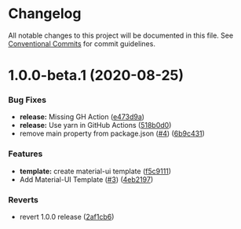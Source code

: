 # Changelog

All notable changes to this project will be documented in this file. See
[Conventional Commits](https://conventionalcommits.org) for commit guidelines.

# 1.0.0-beta.1 (2020-08-25)

### Bug Fixes

- **release:** Missing GH Action ([e473d9a](https://github.com/theprivileges/cra-template-material-ui/commit/e473d9ad8c4e5fdd0da2283660f2b25c45b408a5))
- **release:** Use yarn in GitHub Actions ([518b0d0](https://github.com/theprivileges/cra-template-material-ui/commit/518b0d05d27f22146b038b3003943390f088c3ff))
- remove main property from package.json ([#4](https://github.com/theprivileges/cra-template-material-ui/issues/4)) ([6b9c431](https://github.com/theprivileges/cra-template-material-ui/commit/6b9c4314a9f59c8b82d4ea591a51a524913694bc))

### Features

- **template:** create material-ui template ([f5c9111](https://github.com/theprivileges/cra-template-material-ui/commit/f5c91115e130b090e3e6ae23f9a56b53fac930b4))
- Add Material-UI Template ([#3](https://github.com/theprivileges/cra-template-material-ui/issues/3)) ([4eb2197](https://github.com/theprivileges/cra-template-material-ui/commit/4eb21971f400dd455574db21920926f808f08f98))

### Reverts

- revert 1.0.0 release ([2af1cb6](https://github.com/theprivileges/cra-template-material-ui/commit/2af1cb6a6e645fdddef5081c8e898712611206de))

